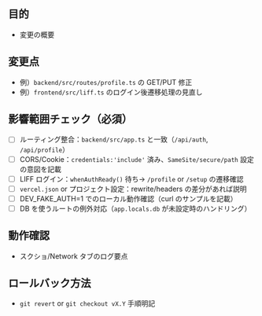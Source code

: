 ## 目的
- 変更の概要

## 変更点
- 例）`backend/src/routes/profile.ts` の GET/PUT 修正
- 例）`frontend/src/liff.ts` のログイン後遷移処理の見直し

## 影響範囲チェック（必須）
- [ ] ルーティング整合：`backend/src/app.ts` と一致（`/api/auth`, `/api/profile`）
- [ ] CORS/Cookie：`credentials:'include'` 済み、`SameSite/secure/path` 設定の意図を記載
- [ ] LIFF ログイン：`whenAuthReady()` 待ち→ `/profile` or `/setup` の遷移確認
- [ ] `vercel.json` or プロジェクト設定：rewrite/headers の差分があれば説明
- [ ] DEV_FAKE_AUTH=1 でのローカル動作確認（curl のサンプルを記載）
- [ ] DB を使うルートの例外対応（`app.locals.db` が未設定時のハンドリング）

## 動作確認
- スクショ/Network タブのログ要点

## ロールバック方法
- `git revert` or `git checkout vX.Y` 手順明記